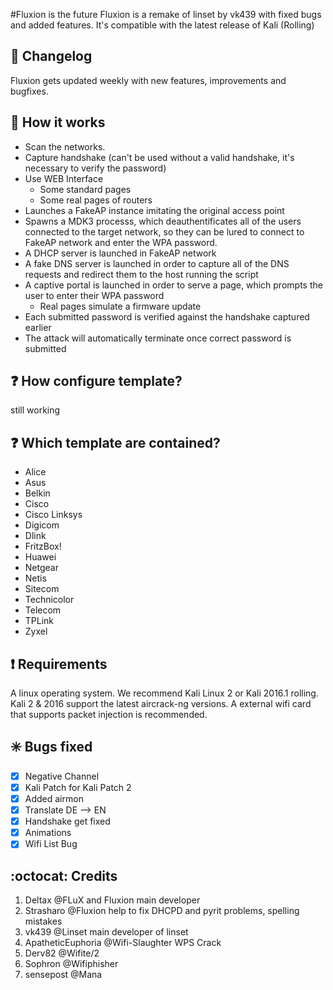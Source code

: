 #Fluxion is the future
Fluxion is a remake of linset by vk439 with fixed bugs and added features. It's compatible with the latest release of Kali (Rolling)

## :scroll: Changelog
Fluxion gets updated weekly with new features, improvements and bugfixes. 


## :book: How it works

* Scan the networks.
* Capture handshake (can't be used without a valid handshake, it's necessary to verify the password)
* Use WEB Interface
	* Some standard pages
	* Some real pages of routers 
* Launches a FakeAP instance imitating the original access point
* Spawns a MDK3 processs, which deauthentificates all of the users connected to the target network, so they can be lured to connect to FakeAP network and enter the WPA password.
* A DHCP server is launched in FakeAP network
* A fake DNS server is launched in order to capture all of the DNS requests and redirect them to the host running the script
* A captive portal is launched in order to serve a page, which prompts the user to enter their WPA password
	* Real pages simulate a firmware update 
* Each submitted password is verified against the handshake captured earlier
* The attack will automatically terminate once correct password is submitted

##  :question: How configure template?

still working

##  :question: Which template are contained?

* Alice
* Asus
* Belkin
* Cisco
* Cisco Linksys
* Digicom
* Dlink
* FritzBox!
* Huawei
* Netgear
* Netis
* Sitecom
* Technicolor
* Telecom
* TPLink
* Zyxel



##  :heavy_exclamation_mark: Requirements

A linux operating system. We recommend Kali Linux 2 or Kali 2016.1 rolling. Kali 2 & 2016 support the latest aircrack-ng versions. A external wifi card that supports packet injection is recommended.


##  :eight_spoked_asterisk: Bugs fixed
- [x] Negative Channel
- [x] Kali Patch for Kali Patch 2 
- [x] Added airmon 
- [x] Translate DE --> EN
- [x] Handshake get fixed 
- [x] Animations
- [x] Wifi List Bug 

## :octocat: Credits
1. Deltax @FLuX and Fluxion main developer 
2. Strasharo @Fluxion help to fix DHCPD and pyrit problems, spelling mistakes
3. vk439 @Linset main developer of linset 
4. ApatheticEuphoria @Wifi-Slaughter WPS Crack 
5. Derv82 @Wifite/2 
6. Sophron @Wifiphisher
7. sensepost @Mana